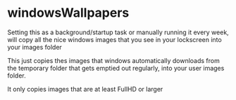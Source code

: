 # windowsWallpapers
Setting this as a background/startup task or manually running it every week, will copy all the nice windows images that you see in your lockscreen into your images folder

This just copies thes images that windows automatically downloads from the temporary folder that gets emptied out regularly, into your user images folder.

It only copies images that are at least FullHD or larger
